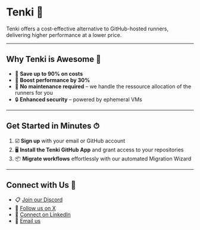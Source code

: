 # Tenki 🚀  

Tenki offers a cost-effective alternative to GitHub-hosted runners, delivering higher performance at a lower price.

---


## Why Tenki is Awesome 🤩  

- 📁 **Save up to 90% on costs**  
- 🚀 **Boost performance by 30%**  
- 🔄 **No maintenance required** – we handle the ressource allocation of the runners for you
- 🔒 **Enhanced security** – powered by ephemeral VMs  

---

## Get Started in Minutes ⏱  

1. ☑️ **Sign up** with your email or GitHub account  
2. 🖥 **Install the Tenki GitHub App** and grant access to your repositories 
3. 📦 **Migrate workflows** effortlessly with our automated Migration Wizard  

---

## Connect with Us 💬  

- 📋 [Join our Discord](https://discord.gg/vfPM7yFB)  
- 🐣 [Follow us on X](https://x.com/TenkiCloud)  
- 🐘 [Connect on LinkedIn](https://www.linkedin.com/company/tenki-cloud)  
- 📨 [Email us](mailto:hello@tenki.cloud)  

